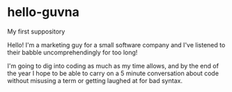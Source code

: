 # hello-guvna
My first suppository

Hello! I'm a marketing guy for a small software company and I've listened to their babble uncomprehendingly for too long!

I'm going to dig into coding as much as my time allows, and by the end of the year I hope to be able to carry on a 5 minute conversation about code without misusing a term or getting laughed at for bad syntax.
